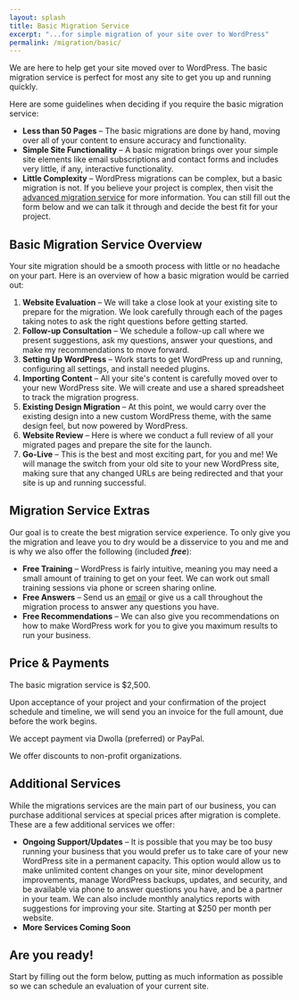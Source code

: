 ```yaml
---
layout: splash
title: Basic Migration Service
excerpt: "...for simple migration of your site over to WordPress"
permalink: /migration/basic/
---
```


We are here to help get your site moved over to WordPress.  The basic migration service is perfect for most any site to get you up and running quickly.

Here are some guidelines when deciding if you require the basic migration service:

  - **Less than 50 Pages** – The basic migrations are done by hand, moving over all of your content to ensure accuracy and functionality.
  - **Simple Site Functionality** – A basic migration brings over your simple site elements like email subscriptions and contact forms and includes very little, if any, interactive functionality.
  - **Little Complexity** – WordPress migrations can be complex, but a basic migration is not. If you believe your project is complex, then visit the [advanced migration service](http://mikefontenot.me/migration/advanced) for more information.  You can still fill out the form below and we can talk it through and decide the best fit for your project.

## Basic Migration Service Overview

Your site migration should be a smooth process with little or no headache on your part. Here is an overview of how a basic migration would be carried out:

  1. **Website Evaluation** – We will take a close look at your existing site to prepare for the migration. We look carefully through each of the pages taking notes to ask the right questions before getting started.
  2. **Follow-up Consultation** – We schedule a follow-up call where we present suggestions, ask my questions, answer your questions, and make my recommendations to move forward.
  2. **Setting Up WordPress** – Work starts to get WordPress up and running, configuring all settings, and install needed plugins.
  3. **Importing Content** – All your site's content is carefully moved over to your new WordPress site. We will create and use a shared spreadsheet to track the migration progress.
  4. **Existing Design Migration** – At this point, we would carry over the existing design into a new custom WordPress theme, with the same design feel, but now powered by WordPress.
  5. **Website Review** – Here is where we conduct a full review of all your migrated pages and prepare the site for the launch.
  6. **Go-Live** – This is the best and most exciting part, for you and me!  We will manage the switch from your old site to your new WordPress site, making sure that any changed URLs are being redirected and that your site is up and running successful.

## Migration Service Extras

Our goal is to create the best migration service experience. To only give you the migration and leave you to dry would be a disservice to you and me and is why we also offer the following (included ***free***):

  - **Free Training** – WordPress is fairly intuitive, meaning you may need a small amount of training to get on your feet.  We can work out small training sessions via phone or screen sharing online.
  - **Free Answers** – Send us an [email](http://mikefontenot.me/contact) or give us a call throughout the migration process to answer any questions you have.
  - **Free Recommendations** – We can also give you recommendations on how to make WordPress work for you to give you maximum results to run your business.

## Price & Payments

The basic migration service is $2,500.

Upon acceptance of your project and your confirmation of the project schedule and timeline, we will send you an invoice for the full amount, due before the work begins.

We accept payment via Dwolla (preferred) or PayPal.

We offer discounts to non-profit organizations.

## Additional Services

While the migrations services are the main part of our business, you can purchase additional services at special prices after migration is complete. These are a few additional services we offer:

  - **Ongoing Support/Updates** – It is possible that you may be too busy running your business that you would prefer us to take care of your new WordPress site in a permanent capacity.  This option would allow us to make unlimited content changes on your site, minor development improvements, manage WordPress backups, updates, and security, and be available via phone to answer questions you have, and be a partner in your team.  We can also include monthly analytics reports with suggestions for improving your site.  Starting at $250 per month per website.
  - **More Services Coming Soon**

## Are you ready!

Start by filling out the form below, putting as much information as possible so we can schedule an evaluation of your current site.
